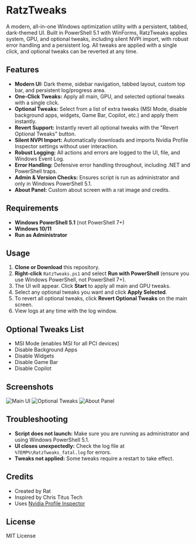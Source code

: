 # RatzTweaks

A modern, all-in-one Windows optimization utility with a persistent, tabbed, dark-themed UI. Built in PowerShell 5.1 with WinForms, RatzTweaks applies system, GPU, and optional tweaks, including silent NVPI import, with robust error handling and a persistent log. All tweaks are applied with a single click, and optional tweaks can be reverted at any time.

## Features

- **Modern UI:** Dark theme, sidebar navigation, tabbed layout, custom top bar, and persistent log/progress area.
- **One-Click Tweaks:** Apply all main, GPU, and selected optional tweaks with a single click.
- **Optional Tweaks:** Select from a list of extra tweaks (MSI Mode, disable background apps, widgets, Game Bar, Copilot, etc.) and apply them instantly.
- **Revert Support:** Instantly revert all optional tweaks with the "Revert Optional Tweaks" button.
- **Silent NVPI Import:** Automatically downloads and imports Nvidia Profile Inspector settings without user interaction.
- **Robust Logging:** All actions and errors are logged to the UI, file, and Windows Event Log.
- **Error Handling:** Defensive error handling throughout, including .NET and PowerShell traps.
- **Admin & Version Checks:** Ensures script is run as administrator and only in Windows PowerShell 5.1.
- **About Panel:** Custom about screen with a rat image and credits.

## Requirements

- **Windows PowerShell 5.1** (not PowerShell 7+)
- **Windows 10/11**
- **Run as Administrator**

## Usage

1. **Clone or Download** this repository.
2. **Right-click** `RatzTweaks.ps1` and select **Run with PowerShell** (ensure you use Windows PowerShell, not PowerShell 7+).
3. The UI will appear. Click **Start** to apply all main and GPU tweaks.
4. Select any optional tweaks you want and click **Apply Selected**.
5. To revert all optional tweaks, click **Revert Optional Tweaks** on the main screen.
6. View logs at any time with the log window.

## Optional Tweaks List

- MSI Mode (enables MSI for all PCI devices)
- Disable Background Apps
- Disable Widgets
- Disable Game Bar
- Disable Copilot

## Screenshots

![Main UI](screenshot-main.png)
![Optional Tweaks](screenshot-optional.png)
![About Panel](screenshot-about.png)

## Troubleshooting

- **Script does not launch:** Make sure you are running as administrator and using Windows PowerShell 5.1.
- **UI closes unexpectedly:** Check the log file at `%TEMP%\RatzTweaks_fatal.log` for errors.
- **Tweaks not applied:** Some tweaks require a restart to take effect.

## Credits

- Created by Rat
- Inspired by Chris Titus Tech
- Uses [Nvidia Profile Inspector](https://github.com/Orbmu2k/nvidiaProfileInspector)

## License

MIT License
